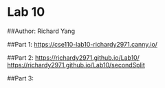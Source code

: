# Lab 10
##Author: 
Richard Yang

##Part 1:
 https://cse110-lab10-richardy2971.canny.io/

##Part 2:
 https://richardy2971.github.io/Lab10/
 https://richardy2971.github.io/Lab10/secondSplit
 
##Part 3:
